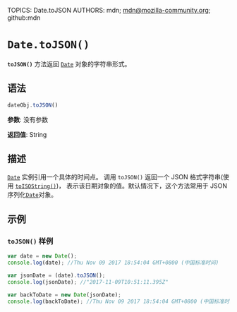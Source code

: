 TOPICS: Date.toJSON
AUTHORS: mdn; mdn@mozilla-community.org; github:mdn

# `Date.toJSON()`

**`toJSON()`** 方法返回 [`Date`](/zh-hans/webfrontend/Date) 对象的字符串形式。

## 语法

```javascript
dateObj.toJSON()
```

**参数**: 没有参数

**返回值**: String

## 描述

[`Date`](/zh-hans/webfrontend/Date) 实例引用一个具体的时间点。 调用 `toJSON()` 返回一个 JSON 格式字符串(使用 [`toISOString()`](/zh-hans/webfrontend/Date.toISOString))，
表示该日期对象的值。默认情况下，这个方法常用于 JSON序列化[`Date`](/zh-hans/webfrontend/Date)对象。

## 示例

### `toJSON()` 样例

```javascript
var date = new Date();
console.log(date); //Thu Nov 09 2017 18:54:04 GMT+0800 (中国标准时间)

var jsonDate = (date).toJSON();
console.log(jsonDate); //"2017-11-09T10:51:11.395Z"

var backToDate = new Date(jsonDate);
console.log(backToDate); //Thu Nov 09 2017 18:54:04 GMT+0800 (中国标准时间)
```
